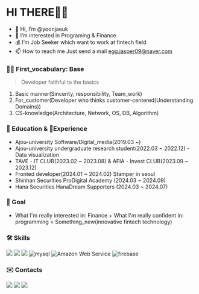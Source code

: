# HI THERE👨👩

- 👋 Hi, I’m @yoonjaeuk
- 👀 I’m interested in Programing & Finance
- 💰 I’m Job Seeker which want to work at fintech field
- 📫 How to reach me Just send a mail <egg.jasper09@naver.com>

### 🤟🏻 First_vocabulary: Base
> Developer faithful to the basics

1. Basic manner(Sincerity, responsibility, Team_work)
2. For_customer(Developer who thinks customer-centered(Understanding Domains))
3. CS-knowledge(Architecture, Network, OS, DB, Algorithm)

### 📕 Education & 💼Experience
- Ajou-university Software/Digital_media(2019.03 ~)
- Ajou-university undergraduate research student(2022.03 ~ 2022.12) - Data visualization
- TAVE - IT CLUB(2023.02 ~ 2023.08) & AFIA - Invest CLUB(2023.09 ~ 2023.12)
- Fronted developer(2024.01 ~ 2024.02) Stamper in seoul
- Shinhan Securities ProDigital Academy (2024.03 ~ 2024.09)
- Hana Securities HanaDream Supporters (2024.03 ~ 2024.07)

### 🚩 Goal
- What I'm really interested in: Finance + What I'm really confident in: programming = Something_new(innovative fintech technology)

### 🛠 Skills
<p align="left">
<img src="https://img.shields.io/badge/spring-6DB33F?style=for-the-badge&logo=spring&logoColor=white"> <!-- spring -->
<img src="https://img.shields.io/badge/python-3776AB?style=for-the-badge&logo=python&logoColor=white"> <!-- python -->
<img src="https://img.shields.io/badge/node.js-339933?style=for-the-badge&logo=Node.js&logoColor=white"> <!-- node.js -->
<img alt="mysql" src="https://img.shields.io/badge/mysql-4479A1.svg?&style=for-the-badge&logo=mysql&logoColor=white"> <!-- mysql -->
<img alt="Amazon Web Service" src="https://img.shields.io/badge/amazonwebservices-232F3E.svg?&style=for-the-badge&logo=amazonwebservices&logoColor=white"> <!-- Amazon Web Service -->
<img alt="firebase" src="https://img.shields.io/badge/firebase-FFCA28.svg?&style=for-the-badge&logo=firebase&logoColor=white"> <!-- firebase -->

</p>

### ✉️ Contacts
<p align="left">
<a href="https://www.instagram.com/j___uk/"><img src="https://img.shields.io/badge/instagram-E4405F?style=flat-square&logo=instagram&logoColor=white&link=https://www.instagram.com/j___uk/"/></a> 
<a href="mailto:jasper09@ajou.ac.kr"><img src="https://img.shields.io/badge/gmail-EA4335?style=flat-square&logo=gmail&logoColor=white&link=mailto:jasper09@ajou.ac.kr"/></a>  
<a href="https://velog.io/@jasper09"><img src="https://img.shields.io/badge/velog-20C997?style=flat-square&logo=velog&logoColor=white&link=https://velog.io/@jasper09/"/></a>   
</p>
